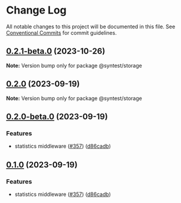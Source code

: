 # Change Log

All notable changes to this project will be documented in this file.
See [Conventional Commits](https://conventionalcommits.org) for commit guidelines.

## [0.2.1-beta.0](https://github.com/syntest-framework/syntest-framework/compare/@syntest/storage@0.2.0...@syntest/storage@0.2.1-beta.0) (2023-10-26)

**Note:** Version bump only for package @syntest/storage

## [0.2.0](https://github.com/syntest-framework/syntest-framework/compare/@syntest/storage@0.2.0-beta.0...@syntest/storage@0.2.0) (2023-09-19)

**Note:** Version bump only for package @syntest/storage

## [0.2.0-beta.0](https://github.com/syntest-framework/syntest-framework/compare/@syntest/storage@0.1.0-beta.0...@syntest/storage@0.2.0-beta.0) (2023-09-19)

### Features

- statistics middleware ([#357](https://github.com/syntest-framework/syntest-framework/issues/357)) ([d86cadb](https://github.com/syntest-framework/syntest-framework/commit/d86cadb23523ce89688e98cc0805a8fee31e531d))

## [0.1.0](https://github.com/syntest-framework/syntest-framework/compare/@syntest/storage@0.1.0-beta.0...@syntest/storage@0.1.0) (2023-09-19)

### Features

- statistics middleware ([#357](https://github.com/syntest-framework/syntest-framework/issues/357)) ([d86cadb](https://github.com/syntest-framework/syntest-framework/commit/d86cadb23523ce89688e98cc0805a8fee31e531d))

